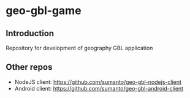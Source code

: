 # geo-gbl-game

## Introduction
Repository for development of geography GBL application

## Other repos
- NodeJS client: https://github.com/sumanto/geo-gbl-nodejs-client
- Android client: https://github.com/sumanto/geo-gbl-android-client
